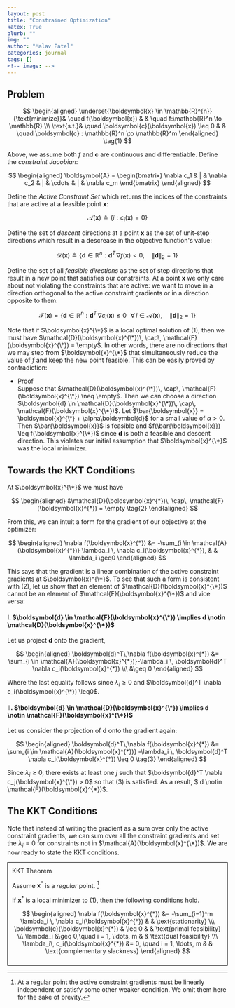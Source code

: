 ```yaml
---
layout: post
title: "Constrained Optimization"
katex: True
blurb: ""
img: ""
author: "Malav Patel"
categories: journal
tags: []
<!-- image: -->
---
```


## Problem

$$
\begin{aligned}
 \underset{\boldsymbol{x} \in \mathbb{R}^{n}}{\text{minimize}}& \quad f(\boldsymbol{x}) & & \quad f:\mathbb{R}^n \to \mathbb{R} \\\ 
 \text{s.t.}& \quad \boldsymbol{c}(\boldsymbol{x}) \leq 0 & & \quad \boldsymbol{c} : \mathbb{R}^n \to \mathbb{R}^m
\end{aligned} \tag{1}
$$

Above, we assume both $f$ and $\boldsymbol{c}$ are continuous and differentiable. Define the *constraint Jacobian*:

$$
\begin{aligned}
    \boldsymbol{A} = \begin{bmatrix}
    \nabla c_1 & | &  \nabla c_2 & | & \cdots & | & \nabla c_m
\end{bmatrix}
\end{aligned}
$$

Define the *Active Constraint Set* which returns the indices of the constraints that are active at a feasible point $\boldsymbol{x}$:

$$
\mathcal{A}(\boldsymbol{x}) \triangleq \{i : c_i(\boldsymbol{x}) = 0\}
$$

Define the set of *descent* directions at a point $\boldsymbol{x}$ as the set of unit-step directions which result in a descrease in the objective function's value:

$$
\mathcal{D}(\boldsymbol{x}) \triangleq \{\boldsymbol{d} \in \mathbb{R}^n : \boldsymbol{d}^T\,\nabla f(\boldsymbol{x}) < 0, \quad \lVert \boldsymbol{d}\rVert_2 = 1\}
$$

Define the set of all *feasible directions* as the set of step directions that result in a new point that satisfies our constraints. At a point $\boldsymbol{x}$ we only care about not violating the constraints that are active: we want to move in a direction orthogonal to the active constraint gradients or in a direction opposite to them:

$$
\mathcal{F}(\boldsymbol{x}) = \{\boldsymbol{d}\in \mathbb{R}^n : \boldsymbol{d}^T \, \nabla c_i(\boldsymbol{x}) \leq 0 \, \, \, \,\forall\, i \in \mathcal{A}(\boldsymbol{x}), \quad \lVert \boldsymbol{d}\rVert_2 = 1\}
$$

Note that if $\boldsymbol{x}^{\*}$ is a local optimal solution of (1), then we must have $\mathcal{D}(\boldsymbol{x}^{\*})\, \cap\, \mathcal{F}(\boldsymbol{x}^{\*}) = \empty$. In other words, there are no directions that we may step from $\boldsymbol{x}^{\*}$ that simultaneously reduce the value of $f$ and keep the new point feasible. This can be easily proved by contradiction:
- Proof <br>
  Suppose that $\mathcal{D}(\boldsymbol{x}^{\*})\, \cap\, \mathcal{F}(\boldsymbol{x}^{\*}) \neq \empty$. Then we can choose a direction $\boldsymbol{d} \in \mathcal{D}(\boldsymbol{x}^{\*})\, \cap\, \mathcal{F}(\boldsymbol{x}^{\*})$. Let $\bar{\boldsymbol{x}} = \boldsymbol{x}^{\*} + \alpha\boldsymbol{d}$ for a small value of $\alpha > 0$. Then $\bar{\boldsymbol{x}}$ is feasible and $f(\bar{\boldsymbol{x}}) \leq f(\boldsymbol{x}^{\*})$ since $\boldsymbol{d}$ is both a feasible and descent direction. This violates our initial assumption that $\boldsymbol{x}^{\*}$ was the local minimizer.

## Towards the KKT Conditions
At $\boldsymbol{x}^{\*}$ we must have

$$
\begin{aligned}
&\mathcal{D}(\boldsymbol{x}^{*})\, \cap\, \mathcal{F}(\boldsymbol{x}^{*}) = \empty \tag{2}
\end{aligned} 
$$

From this, we can intuit a form for the gradient of our objective at the optimizer:

$$
\begin{aligned}
   \nabla f(\boldsymbol{x}^{*}) &= -\sum_{i \in \mathcal{A}(\boldsymbol{x}^{*})} \lambda_i \, \nabla c_i(\boldsymbol{x}^{*}), & & \lambda_i \geq0
\end{aligned}
$$

This says that the gradient is a linear combination of the active constraint gradients at $\boldsymbol{x}^{\*}$. To see that such a form is consistent with (2), let us show that an element of $\mathcal{D}(\boldsymbol{x}^{\*})$ cannot be an element of $\mathcal{F}(\boldsymbol{x}^{\*})$ and vice versa:

#### I. $\boldsymbol{d} \in \mathcal{F}(\boldsymbol{x}^{\*}) \implies d \notin \mathcal{D}(\boldsymbol{x}^{\*})$ 

Let us project $\boldsymbol{d}$ onto the gradient,

$$
\begin{aligned}
  \boldsymbol{d}^T\,\nabla f(\boldsymbol{x}^{*}) 
  &= \sum_{i \in \mathcal{A}(\boldsymbol{x}^{*})}-\lambda_i \, \boldsymbol{d}^T \nabla c_i(\boldsymbol{x}^{*}) \\\ 
  &\geq 0
\end{aligned}
$$

Where the last equality follows since $\lambda_i \geq 0$ and $\boldsymbol{d}^T \nabla c_i(\boldsymbol{x}^{\*}) \leq0$.

#### II. $\boldsymbol{d} \in \mathcal{D}(\boldsymbol{x}^{\*}) \implies d \notin \mathcal{F}(\boldsymbol{x}^{\*})$

Let us consider the projection of $\boldsymbol{d}$ onto the gradient again:

$$
\begin{aligned}
  \boldsymbol{d}^T\,\nabla f(\boldsymbol{x}^{*}) 
  &= \sum_{i \in \mathcal{A}(\boldsymbol{x}^{*})} -\lambda_i \, \boldsymbol{d}^T \nabla c_i(\boldsymbol{x}^{*})
  \leq 0 \tag{3}
\end{aligned} 
$$

Since $\lambda_i \geq 0$, there exists at least one $j$ such that $\boldsymbol{d}^T \nabla c_j(\boldsymbol{x}^{\*}) > 0$ so that (3) is satisfied. As a result, $ d \notin \mathcal{F}(\boldsymbol{x}^{\*})$.

## The KKT Conditions
Note that instead of writing the gradient as a sum over only the active constraint gradients, we can sum over all the constraint gradients and set the $\lambda_j = 0$ for constraints not in $\mathcal{A}(\boldsymbol{x}^{\*})$. We are now ready to state the KKT conditions.

<div style="border: 1px solid black; padding: 10px;">
  KKT Theorem <br>

  Assume $\boldsymbol{x}^{*}$ is a *regular* point. [^1] <br>

  If $\boldsymbol{x}^{*}$ is a local minimizer to (1), then the following conditions hold.

  $$
    \begin{aligned}
      \nabla f(\boldsymbol{x}^{*}) &= -\sum_{i=1}^m \lambda_i \, \nabla c_i(\boldsymbol{x}^{*}) & & \text{stationarity} \\\ 
      \boldsymbol{c}(\boldsymbol{x}^{*}) & \leq 0 & & \text{primal feasibility} \\\ 
      \lambda_i &\geq 0,\quad i = 1, \ldots, m & & \text{dual feasibility} \\\ 
      \lambda_i\, c_i(\boldsymbol{x}^{*}) &= 0, \quad i = 1, \ldots, m & & \text{complementary slackness}
    \end{aligned}
  $$

  [^1]: At a regular point the active constraint gradients must be linearly independent or satisfy some other weaker condition. We omit them here for the sake of brevity.
</div>